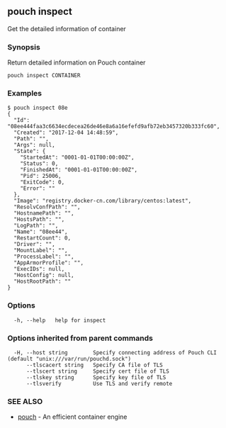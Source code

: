 ## pouch inspect

Get the detailed information of container

### Synopsis

Return detailed information on Pouch container

```
pouch inspect CONTAINER
```

### Examples

```
$ pouch inspect 08e
{
  "Id": "08ee444faa3c6634ecdecea26de46e8a6a16efefd9afb72eb3457320b333fc60",
  "Created": "2017-12-04 14:48:59",
  "Path": "",
  "Args": null,
  "State": {
    "StartedAt": "0001-01-01T00:00:00Z",
    "Status": 0,
    "FinishedAt": "0001-01-01T00:00:00Z",
    "Pid": 25006,
    "ExitCode": 0,
    "Error": ""
  },
  "Image": "registry.docker-cn.com/library/centos:latest",
  "ResolvConfPath": "",
  "HostnamePath": "",
  "HostsPath": "",
  "LogPath": "",
  "Name": "08ee44",
  "RestartCount": 0,
  "Driver": "",
  "MountLabel": "",
  "ProcessLabel": "",
  "AppArmorProfile": "",
  "ExecIDs": null,
  "HostConfig": null,
  "HostRootPath": ""
}
```

### Options

```
  -h, --help   help for inspect
```

### Options inherited from parent commands

```
  -H, --host string        Specify connecting address of Pouch CLI (default "unix:///var/run/pouchd.sock")
      --tlscacert string   Specify CA file of TLS
      --tlscert string     Specify cert file of TLS
      --tlskey string      Specify key file of TLS
      --tlsverify          Use TLS and verify remote
```

### SEE ALSO

* [pouch](pouch.md)	 - An efficient container engine

